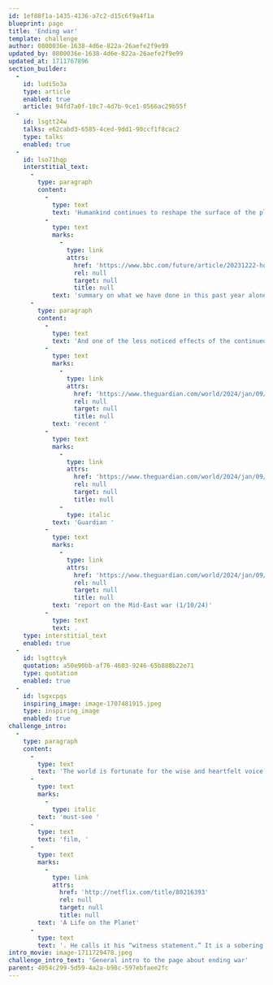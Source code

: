 ```yaml
---
id: 1ef88f1a-1435-4136-a7c2-d15c6f9a4f1a
blueprint: page
title: 'Ending war'
template: challenge
author: 0800036e-1638-4d6e-822a-26aefe2f9e99
updated_by: 0800036e-1638-4d6e-822a-26aefe2f9e99
updated_at: 1711767896
section_builder:
  -
    id: ludi5o3a
    type: article
    enabled: true
    article: 94fd7a0f-10c7-4d7b-9ce1-0566ac29b55f
  -
    id: lsgtt24w
    talks: e62cabd3-6585-4ced-9dd1-90ccf1f8cac2
    type: talks
    enabled: true
  -
    id: lso71hqp
    interstitial_text:
      -
        type: paragraph
        content:
          -
            type: text
            text: 'Humankind continues to reshape the surface of the planet — so often at the expense of our future, as in this BBC '
          -
            type: text
            marks:
              -
                type: link
                attrs:
                  href: 'https://www.bbc.com/future/article/20231222-how-humans-have-changed-earths-surface-in-2023'
                  rel: null
                  target: null
                  title: null
            text: 'summary on what we have done in this past year alone (12/27/23)'
      -
        type: paragraph
        content:
          -
            type: text
            text: 'And one of the less noticed effects of the continued violence of the human species is to dramatically effect carbon release into the Earth’s atmosphere, as in this '
          -
            type: text
            marks:
              -
                type: link
                attrs:
                  href: 'https://www.theguardian.com/world/2024/jan/09/emissions-gaza-israel-hamas-war-climate-change?CMP=oth_b-aplnews_d-1'
                  rel: null
                  target: null
                  title: null
            text: 'recent '
          -
            type: text
            marks:
              -
                type: link
                attrs:
                  href: 'https://www.theguardian.com/world/2024/jan/09/emissions-gaza-israel-hamas-war-climate-change?CMP=oth_b-aplnews_d-1'
                  rel: null
                  target: null
                  title: null
              -
                type: italic
            text: 'Guardian '
          -
            type: text
            marks:
              -
                type: link
                attrs:
                  href: 'https://www.theguardian.com/world/2024/jan/09/emissions-gaza-israel-hamas-war-climate-change?CMP=oth_b-aplnews_d-1'
                  rel: null
                  target: null
                  title: null
            text: 'report on the Mid-East war (1/10/24)'
          -
            type: text
            text: .
    type: interstitial_text
    enabled: true
  -
    id: lsgttcyk
    quotation: a50e90bb-af76-4603-9246-65b888b22e71
    type: quotation
    enabled: true
  -
    id: lsgxcpqs
    inspiring_image: image-1707481915.jpeg
    type: inspiring_image
    enabled: true
challenge_intro:
  -
    type: paragraph
    content:
      -
        type: text
        text: 'The world is fortunate for the wise and heartfelt voice of 94-year-old naturalist, broadcaster and humanist Sir David Attenborough — clarifying our climate crises yet also delineating clear solutions, as in his '
      -
        type: text
        marks:
          -
            type: italic
        text: 'must-see '
      -
        type: text
        text: 'film, '
      -
        type: text
        marks:
          -
            type: link
            attrs:
              href: 'http://netflix.com/title/80216393'
              rel: null
              target: null
              title: null
        text: 'A Life on the Planet'
      -
        type: text
        text: '. He calls it his “witness statement.” It is a sobering and necessary yet hopeful investigation of the actions to which we now must commit our minds and hearts in full measure.'
intro_movie: image-1711729478.jpeg
challenge_intro_text: 'General intro to the page about ending war'
parent: 4054c299-5d59-4a2a-b98c-597ebfaee2fc
---
```

